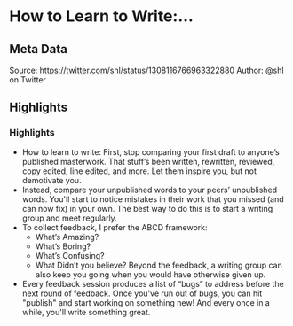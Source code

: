 # How to Learn to Write:...

## Meta Data

Source:  https://twitter.com/shl/status/1308116766963322880 
Author: @shl on Twitter

## Highlights

### Highlights

- How to learn to write:
  First, stop comparing your first draft to anyone’s published masterwork. 
  That stuff’s been written, rewritten, reviewed, copy edited, line edited, and more. Let them inspire you, but not demotivate you.
- Instead, compare your unpublished words to your peers’ unpublished words. You'll start to notice mistakes in their work that you missed (and can now fix) in your own.
  The best way to do this is to start a writing group and meet regularly.
- To collect feedback, I prefer the ABCD framework:
  - What’s Amazing?
  - What’s Boring?
  - What’s Confusing?
  - What Didn’t you believe?
  Beyond the feedback, a writing group can also keep you going when you would have otherwise given up.
- Every feedback session produces a list of “bugs” to address before the next round of feedback.
  Once you've run out of bugs, you can hit "publish" and start working on something new!
  And every once in a while, you'll write something great.

